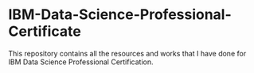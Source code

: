 # IBM-Data-Science-Professional-Certificate
This repository contains all the resources and works that I have done for IBM Data Science Professional Certification.
